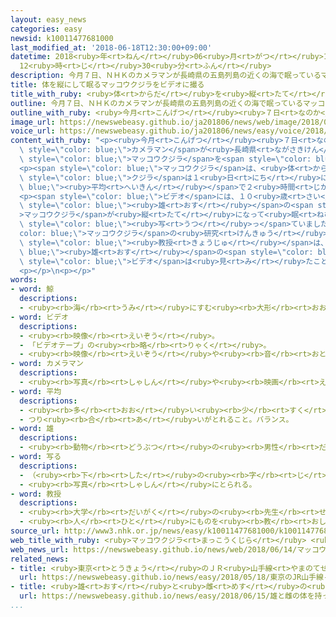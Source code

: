 ```yaml
---
layout: easy_news
categories: easy
newsid: k10011477681000
last_modified_at: '2018-06-18T12:30:00+09:00'
datetime: 2018<ruby>年<rt>ねん</rt></ruby>06<ruby>月<rt>がつ</rt></ruby>18<ruby>日<rt>にち</rt></ruby>
  12<ruby>時<rt>じ</rt></ruby>30<ruby>分<rt>ふん</rt></ruby>
description: 今月７日、ＮＨＫのカメラマンが長崎県の五島列島の近くの海で眠っているマッコウクジラをビデオに撮りました。
title: 体を縦にして眠るマッコウクジラをビデオに撮る
title_with_ruby: <ruby>体<rt>からだ</rt></ruby>を<ruby>縦<rt>たて</rt></ruby>にして<ruby>眠<rt>ねむ</rt></ruby>るマッコウクジラをビデオに<ruby>撮<rt>と</rt></ruby>る
outline: 今月７日、ＮＨＫのカメラマンが長崎県の五島列島の近くの海で眠っているマッコウクジラをビデオに撮りました。
outline_with_ruby: <ruby>今月<rt>こんげつ</rt></ruby><ruby>７日<rt>なのか</rt></ruby>、ＮＨＫのカメラマンが<ruby>長崎県<rt>ながさきけん</rt></ruby>の<ruby>五島列島<rt>ごとうれっとう</rt></ruby>の<ruby>近<rt>ちか</rt></ruby>くの<ruby>海<rt>うみ</rt></ruby>で<ruby>眠<rt>ねむ</rt></ruby>っているマッコウクジラをビデオに<ruby>撮<rt>と</rt></ruby>りました。
image_url: https://newswebeasy.github.io/ja201806/news/web/image/2018/06/14/K10011477681_1806141610_1806141620_01_03.jpg
voice_url: https://newswebeasy.github.io/ja201806/news/easy/voice/2018/06/18/k10011477681000.mp4
content_with_ruby: "<p><ruby>今月<rt>こんげつ</rt></ruby><ruby>７日<rt>なのか</rt></ruby>、ＮＨＫの<span\
  \ style=\"color: blue;\">カメラマン</span>が<ruby>長崎県<rt>ながさきけん</rt></ruby>の<ruby>五島列島<rt>ごとうれっとう</rt></ruby>の<ruby>近<rt>ちか</rt></ruby>くの<ruby>海<rt>うみ</rt></ruby>で<ruby>眠<rt>ねむ</rt></ruby>っている<span\
  \ style=\"color: blue;\">マッコウクジラ</span>を<span style=\"color: blue;\">ビデオ</span>に<ruby>撮<rt>と</rt></ruby>りました。</p>\n\
  <p><span style=\"color: blue;\">マッコウクジラ</span>は、<ruby>体<rt>からだ</rt></ruby>の<ruby>大<rt>おお</rt></ruby>きさが１８ｍ、<ruby>重<rt>おも</rt></ruby>さが４５ｔぐらいになります。この<span\
  \ style=\"color: blue;\">クジラ</span>は１<ruby>日<rt>にち</rt></ruby>に<span style=\"color:\
  \ blue;\"><ruby>平均<rt>へいきん</rt></ruby></span>で２<ruby>時間<rt>じかん</rt></ruby>ぐらい、<ruby>頭<rt>あたま</rt></ruby>を<ruby>上<rt>うえ</rt></ruby>にして<ruby>縦<rt>たて</rt></ruby>になって<ruby>眠<rt>ねむ</rt></ruby>ると<ruby>言<rt>い</rt></ruby>われています。</p>\n\
  <p><span style=\"color: blue;\">ビデオ</span>には、１０<ruby>歳<rt>さい</rt></ruby>から２０<ruby>歳<rt>さい</rt></ruby>ぐらいの<ruby>若<rt>わか</rt></ruby>い<span\
  \ style=\"color: blue;\"><ruby>雄<rt>おす</rt></ruby></span>の<span style=\"color: blue;\"\
  >マッコウクジラ</span>が<ruby>縦<rt>たて</rt></ruby>になって<ruby>眠<rt>ねむ</rt></ruby>ったあと、<ruby>深<rt>ふか</rt></ruby>い<ruby>海<rt>うみ</rt></ruby>へ<ruby>泳<rt>およ</rt></ruby>いで<ruby>行<rt>い</rt></ruby>くところが<span\
  \ style=\"color: blue;\"><ruby>写<rt>うつ</rt></ruby>っ</span>ていました。</p>\n<p><span style=\"\
  color: blue;\">マッコウクジラ</span>の<ruby>研究<rt>けんきゅう</rt></ruby>をしている<ruby>長崎<rt>ながさき</rt></ruby><ruby>大学<rt>だいがく</rt></ruby>の<ruby>天野<rt>あまの</rt></ruby><ruby>雅男<rt>まさお</rt></ruby><span\
  \ style=\"color: blue;\"><ruby>教授<rt>きょうじゅ</rt></ruby></span>は、「<span style=\"color:\
  \ blue;\"><ruby>雄<rt>おす</rt></ruby></span>の<span style=\"color: blue;\">マッコウクジラ</span>が<ruby>寝<rt>ね</rt></ruby>ている<span\
  \ style=\"color: blue;\">ビデオ</span>は<ruby>見<rt>み</rt></ruby>たことがありません。とても<ruby>珍<rt>めずら</rt></ruby>しいです」と<ruby>話<rt>はな</rt></ruby>しています。</p>\n\
  <p></p>\n<p></p>"
words:
- word: 鯨
  descriptions:
  - <ruby><rb>海</rb><rt>うみ</rt></ruby>にすむ<ruby><rb>大形</rb><rt>おおがた</rt></ruby>の<ruby><rb>動物</rb><rt>どうぶつ</rt></ruby>。シロナガスクジラ・マッコウクジラ・セミクジラなど<ruby><rb>種類</rb><rt>しゅるい</rt></ruby>が<ruby><rb>多</rb><rt>おお</rt></ruby>い。<ruby><rb>哺乳類</rb><rt>ほにゅうるい</rt></ruby>で、<ruby><rb>子</rb><rt>こ</rt></ruby>は<ruby><rb>乳</rb><rt>ちち</rt></ruby>を<ruby><rb>飲</rb><rt>の</rt></ruby>んで<ruby><rb>育</rb><rt>そだ</rt></ruby>つ。
- word: ビデオ
  descriptions:
  - <ruby><rb>映像</rb><rt>えいぞう</rt></ruby>。
  - 「ビデオテープ」の<ruby><rb>略</rb><rt>りゃく</rt></ruby>。
  - <ruby><rb>映像</rb><rt>えいぞう</rt></ruby>や<ruby><rb>音</rb><rt>おと</rt></ruby>を、<ruby><rb>磁気</rb><rt>じき</rt></ruby>テープに<ruby><rb>記録</rb><rt>きろく</rt></ruby>したり<ruby><rb>再生</rb><rt>さいせい</rt></ruby>したりする<ruby><rb>装置</rb><rt>そうち</rt></ruby>。
- word: カメラマン
  descriptions:
  - <ruby><rb>写真</rb><rt>しゃしん</rt></ruby>や<ruby><rb>映画</rb><rt>えいが</rt></ruby>、ビデオなどの<ruby><rb>撮影</rb><rt>さつえい</rt></ruby>をする<ruby><rb>人</rb><rt>ひと</rt></ruby>。
- word: 平均
  descriptions:
  - <ruby><rb>多</rb><rt>おお</rt></ruby>い<ruby><rb>少</rb><rt>すく</rt></ruby>ないや<ruby><rb>高</rb><rt>たか</rt></ruby>い<ruby><rb>低</rb><rt>ひく</rt></ruby>いなどがないように、ならすこと。
  - つり<ruby><rb>合</rb><rt>あ</rt></ruby>いがとれること。バランス。
- word: 雄
  descriptions:
  - <ruby><rb>動物</rb><rt>どうぶつ</rt></ruby>の<ruby><rb>男性</rb><rt>だんせい</rt></ruby>にあたるもの。
- word: 写る
  descriptions:
  - （<ruby><rb>下</rb><rt>した</rt></ruby>の<ruby><rb>字</rb><rt>じ</rt></ruby>や<ruby><rb>絵</rb><rt>え</rt></ruby>が）すけて<ruby><rb>見</rb><rt>み</rt></ruby>える。
  - <ruby><rb>写真</rb><rt>しゃしん</rt></ruby>にとられる。
- word: 教授
  descriptions:
  - <ruby><rb>大学</rb><rt>だいがく</rt></ruby>の<ruby><rb>先生</rb><rt>せんせい</rt></ruby>。
  - <ruby><rb>人</rb><rt>ひと</rt></ruby>にものを<ruby><rb>教</rb><rt>おし</rt></ruby>えること。また、その<ruby><rb>人</rb><rt>ひと</rt></ruby>。
source_url: http://www3.nhk.or.jp/news/easy/k10011477681000/k10011477681000.html
web_title_with_ruby: <ruby>マッコウクジラ<rt>まっこうくじら</rt></ruby> <ruby>体<rt>からだ</rt></ruby>を<ruby>縦<rt>たて</rt></ruby>にして<ruby>眠<rt>ねむ</rt></ruby>る<ruby>姿<rt>すがた</rt></ruby>を<ruby>撮影<rt>さつえい</rt></ruby>
web_news_url: https://newswebeasy.github.io/news/web/2018/06/14/マッコウクジラ-体を縦にして眠る姿を撮影
related_news:
- title: <ruby>東京<rt>とうきょう</rt></ruby>のＪＲ<ruby>山手線<rt>やまのてせん</rt></ruby>　１９<ruby>日<rt>にち</rt></ruby>からカメラがついた<ruby>車両<rt>しゃりょう</rt></ruby>が<ruby>走<rt>はし</rt></ruby>る
  url: https://newswebeasy.github.io/news/easy/2018/05/18/東京のJR山手線-19日からカメラがついた車両が走る
- title: <ruby>雄<rt>おす</rt></ruby>と<ruby>雌<rt>めす</rt></ruby>の<ruby>体<rt>からだ</rt></ruby>を<ruby>持<rt>も</rt></ruby>ったカブトムシを<ruby>男<rt>おとこ</rt></ruby>の<ruby>子<rt>こ</rt></ruby>が<ruby>見<rt>み</rt></ruby>つける
  url: https://newswebeasy.github.io/news/easy/2018/06/15/雄と雌の体を持ったカブトムシを男の子が見つける
...
```

